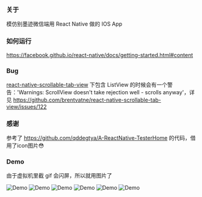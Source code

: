 ### 关于

模仿别墨迹微信端用 React Native 做的 IOS App

### 如何运行

https://facebook.github.io/react-native/docs/getting-started.html#content

### Bug

[react-native-scrollable-tab-view](https://github.com/brentvatne/react-native-scrollable-tab-view) 下包含 ListView 的时候会有一个警告：'Warnings: ScrollView doesn't take rejection well - scrolls anyway'，详见 https://github.com/brentvatne/react-native-scrollable-tab-view/issues/122

### 感谢

参考了 https://github.com/qddegtya/A-ReactNative-TesterHome 的代码，借用了icon图片:flushed:

### Demo

由于虚拟机里截 gif 会闪屏，所以就用图片了

![Demo](demo-1.png)
![Demo](demo-2.png)
![Demo](demo-3.png)
![Demo](demo-4.png)
![Demo](demo-5.png)
![Demo](demo-6.png)
